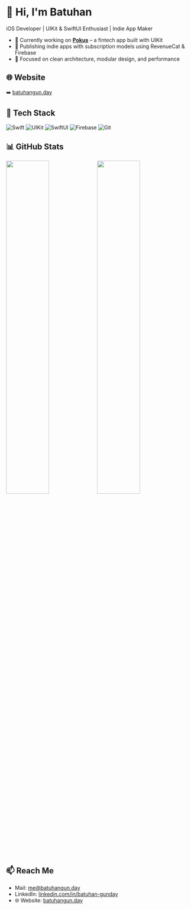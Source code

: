 # 👋 Hi, I'm Batuhan

iOS Developer | UIKit & SwiftUI Enthusiast | Indie App Maker

- 🚀 Currently working on **[Pokus](https://pokus.com.tr/)** – a fintech app built with UIKit
- 📱 Publishing indie apps with subscription models using RevenueCat & Firebase
- 🧠 Focused on clean architecture, modular design, and performance

## 🌐 Website
➡️ [batuhangun.day](https://batuhangun.day)

## 🔧 Tech Stack
![Swift](https://img.shields.io/badge/-Swift-FA7343?logo=swift&logoColor=white&style=flat)
![UIKit](https://img.shields.io/badge/-UIKit-000000?logo=apple&logoColor=white&style=flat)
![SwiftUI](https://img.shields.io/badge/-SwiftUI-2C2C2E?logo=swift&logoColor=white&style=flat)
![Firebase](https://img.shields.io/badge/-Firebase-FFCA28?logo=firebase&logoColor=white&style=flat)
![Git](https://img.shields.io/badge/-Git-F05032?logo=git&logoColor=white&style=flat)

## 📊 GitHub Stats
<p align="left">
  <img src="https://github-readme-stats.vercel.app/api?username=BatuhanGnday&show_icons=true&theme=github_dark" width="48%" />
  <img src="https://github-readme-streak-stats.herokuapp.com?user=BatuhanGnday&theme=github-dark&date_format=M%20j%5B%2C%20Y%5D" width="48%" />
</p>

## 📫 Reach Me
- Mail: [me@batuhangun.day](mailto:me@ibatuhangun.day)
- LinkedIn: [linkedin.com/in/batuhan-gunday](https://www.linkedin.com/in/batuhangnday/)
- 🌐 Website: [batuhangun.day](https://batuhangun.day)
